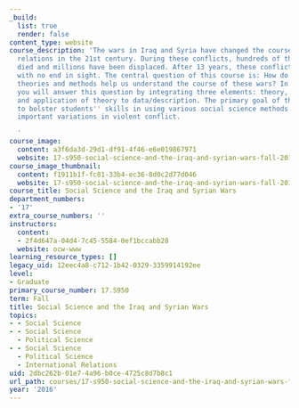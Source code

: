 ```yaml
---
_build:
  list: true
  render: false
content_type: website
course_description: 'The wars in Iraq and Syria have changed the course of international
  relations in the 21st century. During these conflicts, hundreds of thousands have
  died and millions have been displaced. After 13 years, these conflicts continue
  with no end in sight. The central question of this course is: How do political science
  theories and methods help us understand the course of these wars? In this course,
  you will answer this question by integrating three elements: theory, data/description,
  and application of theory to data/description. The primary goal of this course is
  to bolster students'' skills in using various social science methods to explain
  important variations in violent conflict.

  '
course_image:
  content: a3f6da3d-29d1-df91-4f46-e6e019867971
  website: 17-s950-social-science-and-the-iraq-and-syrian-wars-fall-2016
course_image_thumbnail:
  content: f1911b1f-fc81-33b4-ec36-8d0c2d77d046
  website: 17-s950-social-science-and-the-iraq-and-syrian-wars-fall-2016
course_title: Social Science and the Iraq and Syrian Wars
department_numbers:
- '17'
extra_course_numbers: ''
instructors:
  content:
  - 2f4d647a-04d4-7c45-5584-0ef1bccabb28
  website: ocw-www
learning_resource_types: []
legacy_uid: 12eec4a8-c712-1b42-0329-3359914192ee
level:
- Graduate
primary_course_number: 17.S950
term: Fall
title: Social Science and the Iraq and Syrian Wars
topics:
- - Social Science
- - Social Science
  - Political Science
- - Social Science
  - Political Science
  - International Relations
uid: 2dbc262b-01e7-4a96-b0ce-4725c8d7b8c1
url_path: courses/17-s950-social-science-and-the-iraq-and-syrian-wars-fall-2016
year: '2016'
---
```

